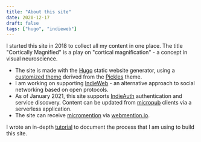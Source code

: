 ```yaml
---
title: "About this site"
date: 2020-12-17
draft: false
tags: ["hugo", "indieweb"]
---
```

I started this site in 2018 to collect all my content in one place. The title "Cortically Magnified" is a play on "cortical magnification" - a concept in visual neuroscience. 

- The site is made with the [Hugo](https://gohugo.io) static website generator, using a [customized theme](https://github.com/hsinhaoyu/hugo_theme_pickles/tree/58c56c1177338ae827bdbcaba94f727ba95ab23a) derived from the [Pickles](https://themes.gohugo.io/hugo_theme_pickles/) theme.
- I am working on supporting [IndieWeb](https://indieweb.org) -  an alternative approach to social networking based on open protocols.
- As of January 2021, this site supports [IndieAuth](https://indieauth.com) authentication and service discovery. Content can be updated from  [micropub](https://indieweb.org/Micropub) clients via a serverless application. 
- The site can receive [micromention](https://indieweb.org/Webmention) via [webmention.io](https://webmention.io).

I wrote an in-depth [tutorial](/posts/website_tutorial/) to document the process that I am using to build this site.
